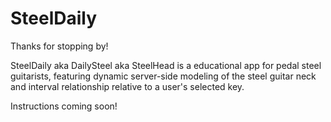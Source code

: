 # SteelDaily

Thanks for stopping by!

SteelDaily aka DailySteel aka SteelHead is a educational app for pedal steel guitarists, featuring dynamic server-side modeling of the steel guitar neck and interval relationship relative to a user's selected key.

Instructions coming soon!
